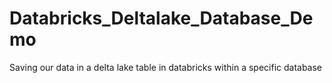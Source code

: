 # Databricks_Deltalake_Database_Demo
Saving our data in a delta lake table in databricks within a specific database
